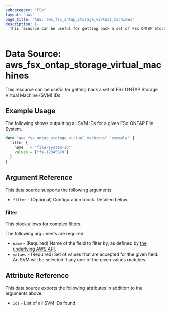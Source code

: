 ```yaml
---
subcategory: "FSx"
layout: "aws"
page_title: "AWS: aws_fsx_ontap_storage_virtual_machines"
description: |-
  This resource can be useful for getting back a set of FSx ONTAP Storage Virtual Machine (SVM) IDs.
---
```


# Data Source: aws_fsx_ontap_storage_virtual_machines

This resource can be useful for getting back a set of FSx ONTAP Storage Virtual Machine (SVM) IDs.

## Example Usage

The following shows outputting all SVM IDs for a given FSx ONTAP File System.

```terraform
data "aws_fsx_ontap_storage_virtual_machines" "example" {
  filter {
    name   = "file-system-id"
    values = ["fs-12345678"]
  }
}
```

## Argument Reference

This data source supports the following arguments:

* `filter` - (Optional) Configuration block. Detailed below.

### filter

This block allows for complex filters.

The following arguments are required:

* `name` - (Required) Name of the field to filter by, as defined by [the underlying AWS API](https://docs.aws.amazon.com/fsx/latest/APIReference/API_StorageVirtualMachineFilter.html).
* `values` - (Required) Set of values that are accepted for the given field. An SVM will be selected if any one of the given values matches.

## Attribute Reference

This data source exports the following attributes in addition to the arguments above:

* `ids` - List of all SVM IDs found.
